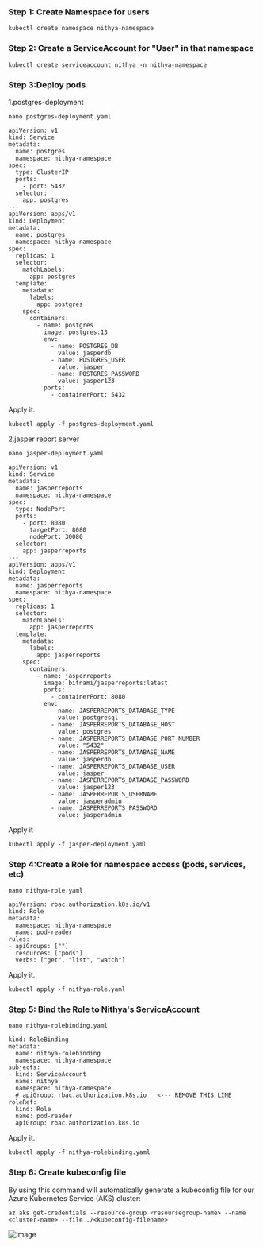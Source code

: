 ### Step 1: Create Namespace for users
```
kubectl create namespace nithya-namespace
```
### Step 2: Create a ServiceAccount for "User" in that namespace
```
kubectl create serviceaccount nithya -n nithya-namespace
```
### Step 3:Deploy pods

1.postgres-deployment
```
nano postgres-deployment.yaml
```
```
apiVersion: v1
kind: Service
metadata:
  name: postgres
  namespace: nithya-namespace
spec:
  type: ClusterIP
  ports:
    - port: 5432
  selector:
    app: postgres
---
apiVersion: apps/v1
kind: Deployment
metadata:
  name: postgres
  namespace: nithya-namespace
spec:
  replicas: 1
  selector:
    matchLabels:
      app: postgres
  template:
    metadata:
      labels:
        app: postgres
    spec:
      containers:
        - name: postgres
          image: postgres:13
          env:
            - name: POSTGRES_DB
              value: jasperdb
            - name: POSTGRES_USER
              value: jasper
            - name: POSTGRES_PASSWORD
              value: jasper123
          ports:
            - containerPort: 5432

```
Apply it.
```
kubectl apply -f postgres-deployment.yaml
```
2.jasper report server

```
nano jasper-deployment.yaml
```
```
apiVersion: v1
kind: Service
metadata:
  name: jasperreports
  namespace: nithya-namespace
spec:
  type: NodePort
  ports:
    - port: 8080
      targetPort: 8080
      nodePort: 30080
  selector:
    app: jasperreports
---
apiVersion: apps/v1
kind: Deployment
metadata:
  name: jasperreports
  namespace: nithya-namespace
spec:
  replicas: 1
  selector:
    matchLabels:
      app: jasperreports
  template:
    metadata:
      labels:
        app: jasperreports
    spec:
      containers:
        - name: jasperreports
          image: bitnami/jasperreports:latest
          ports:
            - containerPort: 8080
          env:
            - name: JASPERREPORTS_DATABASE_TYPE
              value: postgresql
            - name: JASPERREPORTS_DATABASE_HOST
              value: postgres
            - name: JASPERREPORTS_DATABASE_PORT_NUMBER
              value: "5432"
            - name: JASPERREPORTS_DATABASE_NAME
              value: jasperdb
            - name: JASPERREPORTS_DATABASE_USER
              value: jasper
            - name: JASPERREPORTS_DATABASE_PASSWORD
              value: jasper123
            - name: JASPERREPORTS_USERNAME
              value: jasperadmin
            - name: JASPERREPORTS_PASSWORD
              value: jasperadmin
```
Apply it
```
kubectl apply -f jasper-deployment.yaml
```
### Step 4:Create a Role for namespace access (pods, services, etc)

```
nano nithya-role.yaml
```
```
apiVersion: rbac.authorization.k8s.io/v1
kind: Role
metadata:
  namespace: nithya-namespace
  name: pod-reader
rules:
- apiGroups: [""]
  resources: ["pods"]
  verbs: ["get", "list", "watch"]

```
Apply it.
```
kubectl apply -f nithya-role.yaml
```
### Step 5: Bind the Role to Nithya's ServiceAccount
```
nano nithya-rolebinding.yaml
```
```
kind: RoleBinding
metadata:
  name: nithya-rolebinding
  namespace: nithya-namespace
subjects:
- kind: ServiceAccount
  name: nithya
  namespace: nithya-namespace
  # apiGroup: rbac.authorization.k8s.io   <--- REMOVE THIS LINE
roleRef:
  kind: Role
  name: pod-reader
  apiGroup: rbac.authorization.k8s.io
```
Apply it.
```
kubectl apply -f nithya-rolebinding.yaml
```
### Step 6: Create kubeconfig file

By using this command will automatically generate a kubeconfig file for our Azure Kubernetes Service (AKS) cluster:
```
az aks get-credentials --resource-group <resoursegroup-name> --name <cluster-name> --file ./<kubeconfig-filename>
```
![image](https://github.com/user-attachments/assets/3f2c8e9c-0ca4-4aa7-b874-1a2df3cb3d61)
